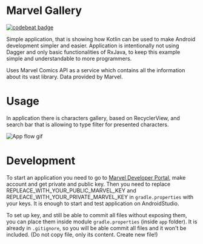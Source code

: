 # Marvel Gallery

[![codebeat badge](https://codebeat.co/badges/7c7f9612-d562-43df-a676-70969e52bbd7)](https://codebeat.co/projects/github-com-marcinmoskala-marvelgallery-master)

Simple application, that is showing how Kotlin can be used to make Android development simpler and easier.
Application is intentionally not using Dagger and only basic functionalities of RxJava, to keep this example simple and understandable to more programmers.

Uses Marvel Comics API as a service which contains all the information about its vast library. Data provided by Marvel.

# Usage

In application there is characters gallery, based on RecyclerView, and search bar that is allowing to type filter for presented characters.

![App flow gif](files/flow.gif)

# Development

To start an application you need to go to [Marvel Developer Portal](https://developer.marvel.com/), make account and get private and public key. Then you need to replace REPLEACE_WITH_YOUR_PUBLIC_MARVEL_KEY and REPLEACE_WITH_YOUR_PRIVATE_MARVEL_KEY in `gradle.properties` with your keys. It is enough to start and test application on AndroidStudio. 

To set up key, and still be able to commit all files without exposing them, you can place them inside module `gradle.properties` (inside `app` folder). It is already in `.gitignore`, so you will be able commit all files and it won't be included. (Do not copy file, only its content. Create new file!)